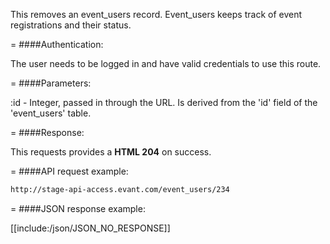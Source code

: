 <!-- --- title: DELETE /event_users/:id -->

This removes an event_users record. Event_users keeps track of event registrations and their status. 

=
####Authentication:

The user needs to be logged in and have valid credentials to use this route.

=
####Parameters:

:id - Integer, passed in through the URL. Is derived from the 'id' field of the 'event_users' table.

=
####Response:

This requests provides a <strong>HTML 204</strong> on success.

=
####API request example:
```html
http://stage-api-access.evant.com/event_users/234
```

=
####JSON response example:

[[include:/json/JSON_NO_RESPONSE]]